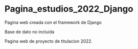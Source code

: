 # Pagina_estudios_2022_Django
Pagina web creada con el framework de Django 

Base de dato no incluida 

Pagina web de proyecto de titulacion 2022. 
